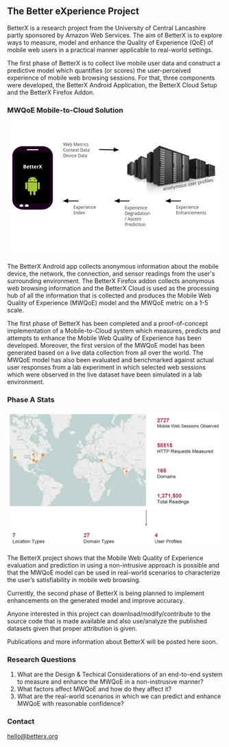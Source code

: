 ## The Better eXperience Project

BetterX is a research project from the University of Central Lancashire partly sponsored by Amazon Web Services.  The aim of BetterX is to explore ways to measure, model and enhance the Quality of Experience (QoE) of mobile web users in a practical manner applicable to real-world settings.

The first phase of BetterX is to collect live mobile user data and construct a predictive model which quantifies (or scores) the user-perceived experience of mobile web browsing sessions.  For that, three components were developed, the BetterX Android Application, the BetterX Cloud Setup and the BetterX Firefox Addon.

### MWQoE Mobile-to-Cloud Solution
![Image](mobile-cloud-interaction-2.png)

The BetterX Android app collects anonymous information about the mobile device, the network, the connection, and sensor readings from the user's surrounding environment.  The BetterX Firefox addon collects anonymous web browsing information and the BetterX Cloud is used as the processing hub of all the information that is collected and produces the Mobile Web Quality of Experience (MWQoE) model and the MWQoE metric on a 1-5 scale.

The first phase of BetterX has been completed and a proof-of-concept implementation of a Mobile-to-Cloud system which measures, predicts and attempts to enhance the Mobile Web Quality of Experience has been developed.  Moreover, the first version of the MWQoE model has been generated based on a live data collection from all over the world.  The MWQoE model has also been evaluated and benchmarked against actual user responses from a lab experiment in which selected web sessions which were observed in the live dataset have been simulated in a lab environment.

### Phase A Stats
![Image](phase1-map.png)

The BetterX project shows that the Mobile Web Quality of Experience evaluation and prediction in using a non-intrusive approach is possible and that the MWQoE model can be used in real-world scenarios to characterize the user’s satisfiability in mobile web browsing.

Currently, the second phase of BetterX is being planned to implement enhancements on the generated model and improve accuracy.

Anyone interested in this project can download/modify/contribute to the source code that is made available and also use/analyze the published datasets given that proper attribution is given.

Publications and more information about BetterX will be posted here soon.


### Research Questions
1. What are the Design & Techical Considerations of an end-to-end system to measure and enhance the MWQoE in a non-instrusive manner?
2. What factors affect MWQoE and how do they affect it?
3. What are the real-world scenarios in which we can predict and enhance MWQoE with reasonable confidence?


### Contact
[hello@betterx.org](mailto:hello@betterx.org) 
